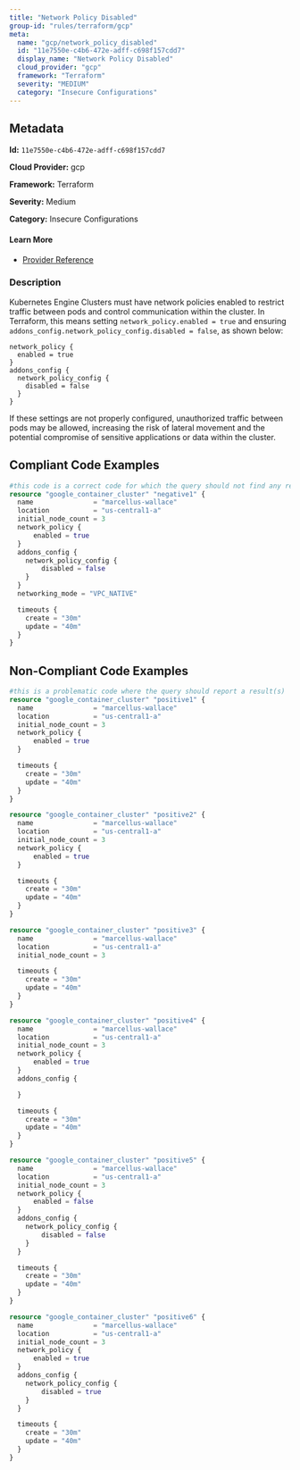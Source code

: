 ```yaml
---
title: "Network Policy Disabled"
group-id: "rules/terraform/gcp"
meta:
  name: "gcp/network_policy_disabled"
  id: "11e7550e-c4b6-472e-adff-c698f157cdd7"
  display_name: "Network Policy Disabled"
  cloud_provider: "gcp"
  framework: "Terraform"
  severity: "MEDIUM"
  category: "Insecure Configurations"
---
```

## Metadata

**Id:** `11e7550e-c4b6-472e-adff-c698f157cdd7`

**Cloud Provider:** gcp

**Framework:** Terraform

**Severity:** Medium

**Category:** Insecure Configurations

#### Learn More

 - [Provider Reference](https://registry.terraform.io/providers/hashicorp/google/latest/docs/resources/container_cluster)

### Description

 Kubernetes Engine Clusters must have network policies enabled to restrict traffic between pods and control communication within the cluster. In Terraform, this means setting `network_policy.enabled = true` and ensuring `addons_config.network_policy_config.disabled = false`, as shown below:

```
network_policy {
  enabled = true
}
addons_config {
  network_policy_config {
    disabled = false
  }
}
```

If these settings are not properly configured, unauthorized traffic between pods may be allowed, increasing the risk of lateral movement and the potential compromise of sensitive applications or data within the cluster.


## Compliant Code Examples
```terraform
#this code is a correct code for which the query should not find any result
resource "google_container_cluster" "negative1" {
  name               = "marcellus-wallace"
  location           = "us-central1-a"
  initial_node_count = 3
  network_policy {
      enabled = true
  }
  addons_config {
    network_policy_config {
        disabled = false
    }
  }
  networking_mode = "VPC_NATIVE"

  timeouts {
    create = "30m"
    update = "40m"
  }
}
```
## Non-Compliant Code Examples
```terraform
#this is a problematic code where the query should report a result(s)
resource "google_container_cluster" "positive1" {
  name               = "marcellus-wallace"
  location           = "us-central1-a"
  initial_node_count = 3
  network_policy {
      enabled = true
  }

  timeouts {
    create = "30m"
    update = "40m"
  }
}

resource "google_container_cluster" "positive2" {
  name               = "marcellus-wallace"
  location           = "us-central1-a"
  initial_node_count = 3
  network_policy {
      enabled = true
  }

  timeouts {
    create = "30m"
    update = "40m"
  }
}

resource "google_container_cluster" "positive3" {
  name               = "marcellus-wallace"
  location           = "us-central1-a"
  initial_node_count = 3

  timeouts {
    create = "30m"
    update = "40m"
  }
}

resource "google_container_cluster" "positive4" {
  name               = "marcellus-wallace"
  location           = "us-central1-a"
  initial_node_count = 3
  network_policy {
      enabled = true
  }
  addons_config {

  }

  timeouts {
    create = "30m"
    update = "40m"
  }
}

resource "google_container_cluster" "positive5" {
  name               = "marcellus-wallace"
  location           = "us-central1-a"
  initial_node_count = 3
  network_policy {
      enabled = false
  }
  addons_config {
    network_policy_config {
        disabled = false
    }
  }

  timeouts {
    create = "30m"
    update = "40m"
  }
}

resource "google_container_cluster" "positive6" {
  name               = "marcellus-wallace"
  location           = "us-central1-a"
  initial_node_count = 3
  network_policy {
      enabled = true
  }
  addons_config {
    network_policy_config {
        disabled = true
    }
  }

  timeouts {
    create = "30m"
    update = "40m"
  }
}
```